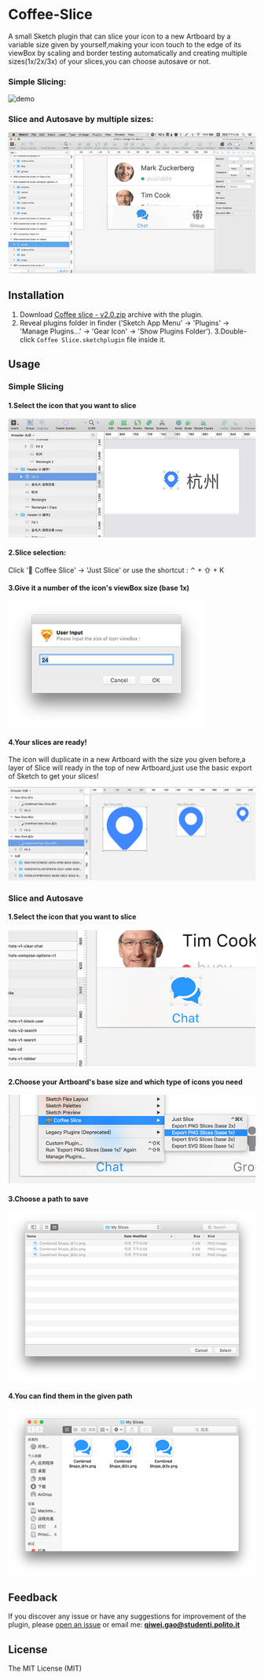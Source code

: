 Coffee-Slice
===========

A small Sketch plugin that can slice your icon to a new Artboard by a variable size given by yourself,making your icon touch to the edge of its viewBox by scaling and border testing automatically and creating multiple sizes(1x/2x/3x) of your slices,you can choose autosave or not.

### Simple Slicing:

   ![demo](https://github.com/KivyGogh/Coffee-Slice/blob/master/img/demo1.gif)

### Slice and Autosave by multiple sizes:

   ![demo](https://github.com/KivyGogh/Coffee-Slice/blob/master/img/demo2.gif)

## Installation

1. Download [Coffee slice - v2.0.zip](https://github.com/KivyGogh/Coffee-Slice/blob/master/installer-package/Coffee-Slice.sketchplugin.zip?raw=true) archive with the plugin.
2. Reveal plugins folder in finder ('Sketch App Menu' -> 'Plugins' -> 'Manage Plugins...' -> 'Gear Icon' -> 'Show Plugins Folder').
3.Double-click `Coffee Slice.sketchplugin` file inside it.

## Usage

### Simple Slicing

#### 1.Select the icon that you want to slice

   ![selection](https://github.com/KivyGogh/Coffee-Slice/blob/master/img/selectIcon.png)

#### 2.Slice selection:

 Click '🙉 Coffee Slice' -> 'Just Slice' or use the shortcut : ⌃ + ⇧ + K

#### 3.Give it a number of the icon's viewBox size (base 1x)

   ![input size](https://github.com/KivyGogh/Coffee-Slice/blob/master/img/inputSize.png)

#### 4.Your slices are ready!

The icon will duplicate in a new Artboard with the size you given before,a layer of Slice will ready in the top of new Artboard,just use the basic export of Sketch to get your slices!

   ![readied](https://github.com/KivyGogh/Coffee-Slice/blob/master/img/readied.png)

### Slice and Autosave

#### 1.Select the icon that you want to slice

   ![selection](https://github.com/KivyGogh/Coffee-Slice/blob/master/img/autosave1.png)

#### 2.Choose your Artboard's base size and which type of icons you need

   ![selection](https://github.com/KivyGogh/Coffee-Slice/blob/master/img/autosave2.png)

#### 3.Choose a path to save

   ![selection](https://github.com/KivyGogh/Coffee-Slice/blob/master/img/autosave3.png)

#### 4.You can find them in the given path

   ![selection](https://github.com/KivyGogh/Coffee-Slice/blob/master/img/autosave4.png)



## Feedback

If you discover any issue or have any suggestions for improvement of the plugin, please [open an issue](https://github.com/kivygogh/Coffee-Slice/issues) or email me: **qiwei.gao@studenti.polito.it**

## License

The MIT License (MIT)
